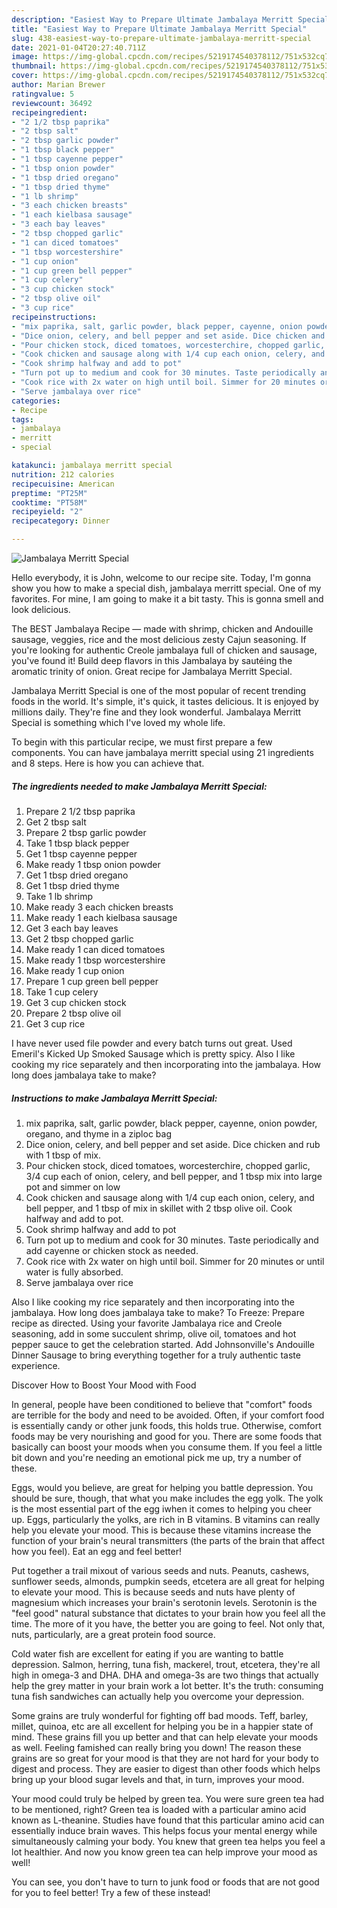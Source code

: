 ```yaml
---
description: "Easiest Way to Prepare Ultimate Jambalaya Merritt Special"
title: "Easiest Way to Prepare Ultimate Jambalaya Merritt Special"
slug: 438-easiest-way-to-prepare-ultimate-jambalaya-merritt-special
date: 2021-01-04T20:27:40.711Z
image: https://img-global.cpcdn.com/recipes/5219174540378112/751x532cq70/jambalaya-merritt-special-recipe-main-photo.jpg
thumbnail: https://img-global.cpcdn.com/recipes/5219174540378112/751x532cq70/jambalaya-merritt-special-recipe-main-photo.jpg
cover: https://img-global.cpcdn.com/recipes/5219174540378112/751x532cq70/jambalaya-merritt-special-recipe-main-photo.jpg
author: Marian Brewer
ratingvalue: 5
reviewcount: 36492
recipeingredient:
- "2 1/2 tbsp paprika"
- "2 tbsp salt"
- "2 tbsp garlic powder"
- "1 tbsp black pepper"
- "1 tbsp cayenne pepper"
- "1 tbsp onion powder"
- "1 tbsp dried oregano"
- "1 tbsp dried thyme"
- "1 lb shrimp"
- "3 each chicken breasts"
- "1 each kielbasa sausage"
- "3 each bay leaves"
- "2 tbsp chopped garlic"
- "1 can diced tomatoes"
- "1 tbsp worcestershire"
- "1 cup onion"
- "1 cup green bell pepper"
- "1 cup celery"
- "3 cup chicken stock"
- "2 tbsp olive oil"
- "3 cup rice"
recipeinstructions:
- "mix paprika, salt, garlic powder, black pepper, cayenne, onion powder, oregano, and thyme in a ziploc bag"
- "Dice onion, celery, and bell pepper and set aside. Dice chicken and rub with 1 tbsp of mix."
- "Pour chicken stock, diced tomatoes, worcesterchire, chopped garlic, 3/4 cup each of onion, celery, and bell pepper, and 1 tbsp mix into large pot and simmer on low"
- "Cook chicken and sausage along with 1/4 cup each onion, celery, and bell pepper, and 1 tbsp of mix in skillet with 2 tbsp olive oil. Cook halfway and add to pot."
- "Cook shrimp halfway and add to pot"
- "Turn pot up to medium and cook for 30 minutes. Taste periodically and add cayenne or chicken stock as needed."
- "Cook rice with 2x water on high until boil. Simmer for 20 minutes or until water is fully absorbed."
- "Serve jambalaya over rice"
categories:
- Recipe
tags:
- jambalaya
- merritt
- special

katakunci: jambalaya merritt special 
nutrition: 212 calories
recipecuisine: American
preptime: "PT25M"
cooktime: "PT58M"
recipeyield: "2"
recipecategory: Dinner

---
```



![Jambalaya Merritt Special](https://img-global.cpcdn.com/recipes/5219174540378112/751x532cq70/jambalaya-merritt-special-recipe-main-photo.jpg)

Hello everybody, it is John, welcome to our recipe site. Today, I'm gonna show you how to make a special dish, jambalaya merritt special. One of my favorites. For mine, I am going to make it a bit tasty. This is gonna smell and look delicious.

The BEST Jambalaya Recipe — made with shrimp, chicken and Andouille sausage, veggies, rice and the most delicious zesty Cajun seasoning. If you&#39;re looking for authentic Creole jambalaya full of chicken and sausage, you&#39;ve found it! Build deep flavors in this Jambalaya by sautéing the aromatic trinity of onion. Great recipe for Jambalaya Merritt Special.

Jambalaya Merritt Special is one of the most popular of recent trending foods in the world. It's simple, it's quick, it tastes delicious. It is enjoyed by millions daily. They're fine and they look wonderful. Jambalaya Merritt Special is something which I've loved my whole life.


To begin with this particular recipe, we must first prepare a few components. You can have jambalaya merritt special using 21 ingredients and 8 steps. Here is how you can achieve that.

<!--inarticleads1-->

##### The ingredients needed to make Jambalaya Merritt Special:

1. Prepare 2 1/2 tbsp paprika
1. Get 2 tbsp salt
1. Prepare 2 tbsp garlic powder
1. Take 1 tbsp black pepper
1. Get 1 tbsp cayenne pepper
1. Make ready 1 tbsp onion powder
1. Get 1 tbsp dried oregano
1. Get 1 tbsp dried thyme
1. Take 1 lb shrimp
1. Make ready 3 each chicken breasts
1. Make ready 1 each kielbasa sausage
1. Get 3 each bay leaves
1. Get 2 tbsp chopped garlic
1. Make ready 1 can diced tomatoes
1. Make ready 1 tbsp worcestershire
1. Make ready 1 cup onion
1. Prepare 1 cup green bell pepper
1. Take 1 cup celery
1. Get 3 cup chicken stock
1. Prepare 2 tbsp olive oil
1. Get 3 cup rice


I have never used file powder and every batch turns out great. Used Emeril&#39;s Kicked Up Smoked Sausage which is pretty spicy. Also I like cooking my rice separately and then incorporating into the jambalaya. How long does jambalaya take to make? 

<!--inarticleads2-->

##### Instructions to make Jambalaya Merritt Special:

1. mix paprika, salt, garlic powder, black pepper, cayenne, onion powder, oregano, and thyme in a ziploc bag
1. Dice onion, celery, and bell pepper and set aside. Dice chicken and rub with 1 tbsp of mix.
1. Pour chicken stock, diced tomatoes, worcesterchire, chopped garlic, 3/4 cup each of onion, celery, and bell pepper, and 1 tbsp mix into large pot and simmer on low
1. Cook chicken and sausage along with 1/4 cup each onion, celery, and bell pepper, and 1 tbsp of mix in skillet with 2 tbsp olive oil. Cook halfway and add to pot.
1. Cook shrimp halfway and add to pot
1. Turn pot up to medium and cook for 30 minutes. Taste periodically and add cayenne or chicken stock as needed.
1. Cook rice with 2x water on high until boil. Simmer for 20 minutes or until water is fully absorbed.
1. Serve jambalaya over rice


Also I like cooking my rice separately and then incorporating into the jambalaya. How long does jambalaya take to make? To Freeze: Prepare recipe as directed. Using your favorite Jambalaya rice and Creole seasoning, add in some succulent shrimp, olive oil, tomatoes and hot pepper sauce to get the celebration started. Add Johnsonville&#39;s Andouille Dinner Sausage to bring everything together for a truly authentic taste experience. 

Discover How to Boost Your Mood with Food


In general, people have been conditioned to believe that "comfort" foods are terrible for the body and need to be avoided. Often, if your comfort food is essentially candy or other junk foods, this holds true. Otherwise, comfort foods may be very nourishing and good for you. There are some foods that basically can boost your moods when you consume them. If you feel a little bit down and you're needing an emotional pick me up, try a number of these.

Eggs, would you believe, are great for helping you battle depression. You should be sure, though, that what you make includes the egg yolk. The yolk is the most essential part of the egg iwhen it comes to helping you cheer up. Eggs, particularly the yolks, are rich in B vitamins. B vitamins can really help you elevate your mood. This is because these vitamins increase the function of your brain's neural transmitters (the parts of the brain that affect how you feel). Eat an egg and feel better!

Put together a trail mixout of various seeds and nuts. Peanuts, cashews, sunflower seeds, almonds, pumpkin seeds, etcetera are all great for helping to elevate your mood. This is because seeds and nuts have plenty of magnesium which increases your brain's serotonin levels. Serotonin is the "feel good" natural substance that dictates to your brain how you feel all the time. The more of it you have, the better you are going to feel. Not only that, nuts, particularly, are a great protein food source.

Cold water fish are excellent for eating if you are wanting to battle depression. Salmon, herring, tuna fish, mackerel, trout, etcetera, they're all high in omega-3 and DHA. DHA and omega-3s are two things that actually help the grey matter in your brain work a lot better. It's the truth: consuming tuna fish sandwiches can actually help you overcome your depression. 

Some grains are truly wonderful for fighting off bad moods. Teff, barley, millet, quinoa, etc are all excellent for helping you be in a happier state of mind. These grains fill you up better and that can help elevate your moods as well. Feeling famished can really bring you down! The reason these grains are so great for your mood is that they are not hard for your body to digest and process. They are easier to digest than other foods which helps bring up your blood sugar levels and that, in turn, improves your mood.

Your mood could truly be helped by green tea. You were sure green tea had to be mentioned, right? Green tea is loaded with a particular amino acid known as L-theanine. Studies have found that this particular amino acid can essentially induce brain waves. This helps focus your mental energy while simultaneously calming your body. You knew that green tea helps you feel a lot healthier. And now you know green tea can help improve your mood as well!

You can see, you don't have to turn to junk food or foods that are not good for you to feel better! Try a few of these instead!

